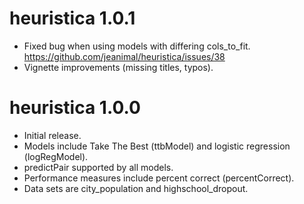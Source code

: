# heuristica 1.0.1

* Fixed bug when using models with differing cols_to_fit.  https://github.com/jeanimal/heuristica/issues/38
* Vignette improvements (missing titles, typos).


# heuristica 1.0.0

* Initial release.
* Models include Take The Best (ttbModel) and logistic regression (logRegModel).
* predictPair supported by all models.
* Performance measures include percent correct (percentCorrect).
* Data sets are city_population and highschool_dropout.

